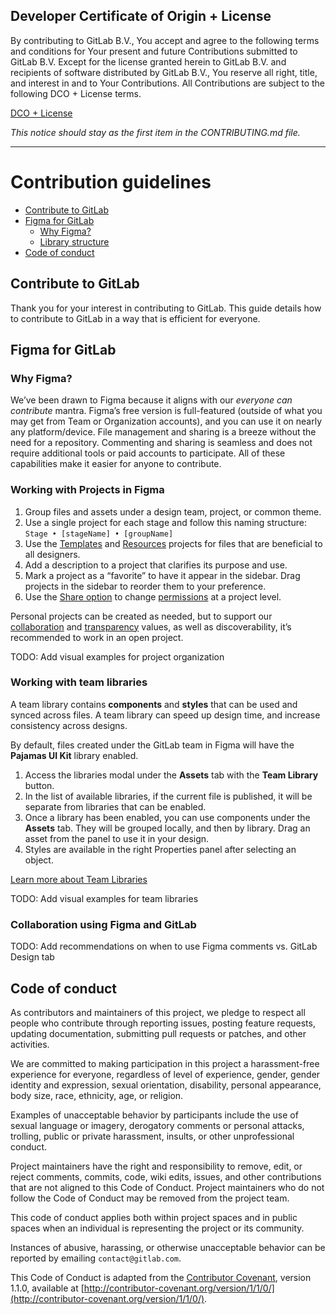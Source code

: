 ## Developer Certificate of Origin + License

By contributing to GitLab B.V., You accept and agree to the following terms and
conditions for Your present and future Contributions submitted to GitLab B.V.
Except for the license granted herein to GitLab B.V. and recipients of software
distributed by GitLab B.V., You reserve all right, title, and interest in and to
Your Contributions. All Contributions are subject to the following DCO + License
terms.

[DCO + License](https://gitlab.com/gitlab-org/dco/blob/master/README.md)

_This notice should stay as the first item in the CONTRIBUTING.md file._

---

# Contribution guidelines

<!-- Table of contents generated with DocToc: https://github.com/thlorenz/doctoc -->
<!-- START doctoc generated TOC please keep comment here to allow auto update -->
<!-- DON'T EDIT THIS SECTION, INSTEAD RE-RUN doctoc TO UPDATE -->


- [Contribute to GitLab](#contribute-to-gitlab)
- [Figma for GitLab](#figma-for-gitlab)
  - [Why Figma?](#why-figma)
  - [Library structure](#library-structure)
- [Code of conduct](#code-of-conduct)

<!-- END doctoc generated TOC please keep comment here to allow auto update -->

## Contribute to GitLab

Thank you for your interest in contributing to GitLab. This guide details how
to contribute to GitLab in a way that is efficient for everyone.

## Figma for GitLab

### Why Figma?

We’ve been drawn to Figma because it aligns with our *everyone can contribute* mantra. Figma’s free version is full-featured (outside of what you may get from Team or Organization accounts), and you can use it on nearly any platform/device. File management and sharing is a breeze without the need for a repository. Commenting and sharing is seamless and does not require additional tools or paid accounts to participate. All of these capabilities make it easier for anyone to contribute.

### Working with Projects in Figma

1. Group files and assets under a design team, project, or common theme.
1. Use a single project for each stage and follow this naming structure: `Stage • [stageName] • [groupName]`
1. Use the [Templates](https://www.figma.com/files/project/5846042/Templates) and [Resources](https://www.figma.com/files/project/4507772/Resources) projects for files that are beneficial to all designers.
1. Add a description to a project that clarifies its purpose and use.
1. Mark a project as a “favorite” to have it appear in the sidebar. Drag projects in the sidebar to reorder them to your preference.
1. Use the [Share option](https://help.figma.com/hc/en-us/articles/360040531773-Share-Files-with-anyone-using-Link-Sharing) to change [permissions](https://help.figma.com/hc/en-us/articles/360039970673) at a project level.

Personal projects can be created as needed, but to support our [collaboration](https://about.gitlab.com/handbook/values/#collaboration) and [transparency](https://about.gitlab.com/handbook/values/#transparency) values, as well as discoverability, it’s recommended to work in an open project.

TODO: Add visual examples for project organization

### Working with team libraries

A team library contains **components** and **styles** that can be used and synced across files. A team library can speed up design time, and increase consistency across designs.

By default, files created under the GitLab team in Figma will have the **Pajamas UI Kit** library enabled.

1. Access the libraries modal under the **Assets** tab with the **Team Library** button.
1. In the list of available libraries, if the current file is published, it will be separate from libraries that can be enabled.
1. Once a library has been enabled, you can use components under the **Assets** tab. They will be grouped locally, and then by library. Drag an asset from the panel to use it in your design.
1. Styles are available in the right Properties panel after selecting an object.

[Learn more about Team Libraries](https://help.figma.com/hc/en-us/articles/360041051154-Getting-Started-with-Team-Library)

TODO: Add visual examples for team libraries

### Collaboration using Figma and GitLab

TODO: Add recommendations on when to use Figma comments vs. GitLab Design tab

## Code of conduct

As contributors and maintainers of this project, we pledge to respect all
people who contribute through reporting issues, posting feature requests,
updating documentation, submitting pull requests or patches, and other
activities.

We are committed to making participation in this project a harassment-free
experience for everyone, regardless of level of experience, gender, gender
identity and expression, sexual orientation, disability, personal appearance,
body size, race, ethnicity, age, or religion.

Examples of unacceptable behavior by participants include the use of sexual
language or imagery, derogatory comments or personal attacks, trolling, public
or private harassment, insults, or other unprofessional conduct.

Project maintainers have the right and responsibility to remove, edit, or
reject comments, commits, code, wiki edits, issues, and other contributions
that are not aligned to this Code of Conduct. Project maintainers who do not
follow the Code of Conduct may be removed from the project team.

This code of conduct applies both within project spaces and in public spaces
when an individual is representing the project or its community.

Instances of abusive, harassing, or otherwise unacceptable behavior can be
reported by emailing `contact@gitlab.com`.

This Code of Conduct is adapted from the [Contributor Covenant](http://contributor-covenant.org),
version 1.1.0, available at [http://contributor-covenant.org/version/1/1/0/](http://contributor-covenant.org/version/1/1/0/).

[component-template]: https://www.figma.com/file/OmvFfWkqEsdGhXAND133ou/Component-template?node-id=0%3A1
[contributing]: /CONTRIBUTING.md
[figma-article-layout-grid]: https://www.figma.com/blog/everything-you-need-to-know-about-layout-grids-in-figma/
[figma-docs-auto-layout]: https://help.figma.com/article/453-auto-layout
[figma-docs-constraints]: https://help.figma.com/article/54-constraints
[figma-docs-drafts]: https://help.figma.com/hc/en-us/articles/360041543473#drafts
[figma-pilot-epic]: https://gitlab.com/groups/gitlab-org/-/epics/2334
[handbook-transparency]: https://about.gitlab.com/handbook/values/#transparency
[issue-tracker]: https://gitlab.com/gitlab-org/gitlab/issues
[new-issue]: https://gitlab.com/gitlab-org/gitlab-design/issues/new
[pajamas]: https://design.gitlab.com/
[sketch-docs]: /doc/sketch-ui-kit.md
[sketch-figma-plugins]: https://gitlab.com/groups/gitlab-org/-/epics/2334#evaluate-sketchfigma-plugin-libraries
[team-profile]: https://www.figma.com/@GitLab
